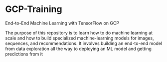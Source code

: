 # GCP-Training

End-to-End Machine Learning with TensorFlow on GCP

The purpose of this repository is to learn how to do machine learning at scale and how to build specialized machine-learning models for images, sequences, and recommendations.
It involves building an end-to-end model from data exploration all the way to deploying an ML model and getting predictions from it